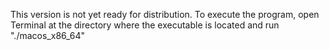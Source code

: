 This version is not yet ready for distribution.
To execute the program, open Terminal at the directory where the executable is located and run "./macos_x86_64" 
